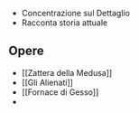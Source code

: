 - Concentrazione sul Dettaglio
- Racconta storia attuale

## Opere
- [[Zattera della Medusa]]
- [[Gli Alienati]]
- [[Fornace di Gesso]]
- 